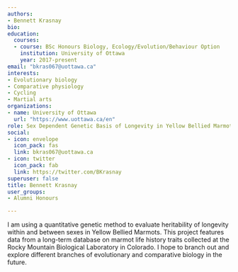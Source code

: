 ```yaml
---
authors:
- Bennett Krasnay
bio:
education:
  courses:
  - course: BSc Honours Biology, Ecology/Evolution/Behaviour Option
    institution: University of Ottawa
    year: 2017-present
email: "bkras067@uottawa.ca"
interests:
- Evolutionary biology
- Comparative physiology
- Cycling
- Martial arts
organizations:
- name: University of Ottawa
  url: "https://www.uottawa.ca/en"
role: Sex Dependent Genetic Basis of Longevity in Yellow Bellied Marmots
social:
- icon: envelope
  icon_pack: fas
  link: bkras067@uottawa.ca
- icon: twitter
  icon_pack: fab
  link: https://twitter.com/BKrasnay
superuser: false
title: Bennett Krasnay
user_groups:
- Alumni Honours

---
```


I am using a quantitative genetic method to evaluate heritability of longevity within and between sexes in Yellow Bellied Marmots. This project features data from a long-term database on marmot life history traits collected at the Rocky Mountain Biological Laboratory in Colorado. I hope to branch out and explore different branches of evolutionary and comparative biology in the future.
